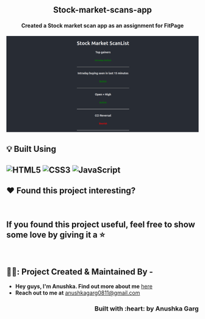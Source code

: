 <h2 align="center">Stock-market-scans-app</h2>
<h4 align="center"> Created a Stock market scan app as an assignment for FitPage</h4>
<p align = "center">
<img src="https://github.com/anushkagarg5653/stock-market-scans-app-FrontEnd/blob/main/stock-app/src/img.png" /></p>


</p>

## :bulb: Built Using
<img alt="HTML5" src="https://img.shields.io/badge/react-%2320232a.svg?style=for-the-badge&logo=react&logoColor=%2361DAFB)"/> <img alt="CSS3" src="https://img.shields.io/badge/css3-%231572B6.svg?&style=for-the-badge&logo=css3&logoColor=white"/> <img alt="JavaScript" src="https://img.shields.io/badge/express.js-%23404d59.svg?style=for-the-badge&logo=express&logoColor=%2361DAFB"/>
---

## :heart: Found this project interesting?

<br>

## If you found this project useful, feel free to show some love by giving it a :star:
<br>
<!-- CONTACT -->

## 🧚‍♀️: Project Created & Maintained By -

- **Hey guys, I'm Anushka. Find out more about me** [ here](https://www.linkedin.com/in/anushkagarg08)
- **Reach out to me at** [anushkagarg0811@gmail.com](anushkagarg0811@gmail.com)

<h3 align="right">Built with :heart: by Anushka Garg</h3>
